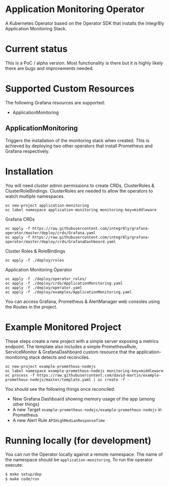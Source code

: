 # Application Monitoring Operator

A Kubernetes Operator based on the Operator SDK that installs the Integr8ly Application Monitoring Stack.

# Current status

This is a PoC / alpha version. Most functionality is there but it is highly likely there are bugs and improvements needed.

# Supported Custom Resources

The following Grafana resources are supported:

* ApplicationMonitoring

## ApplicationMonitoring

Triggers the installation of the monitoring stack when created. This is achieved by deploying two other operators that install Prometheus and Grafana respectively.

# Installation

You will need cluster admin permissions to create CRDs, ClusterRoles & ClusterRoleBindings.
ClusterRoles are needed to allow the operators to watch multiple namespaces.

```
oc new-project application-monitoring
oc label namespace application-monitoring monitoring-key=middleware
```

Grafana CRDs

```
oc apply -f https://raw.githubusercontent.com/integr8ly/grafana-operator/master/deploy/crds/Grafana.yaml
oc apply -f https://raw.githubusercontent.com/integr8ly/grafana-operator/master/deploy/crds/GrafanaDashboard.yaml
```

Cluster Roles & RoleBindings

```
oc apply -f ./deploy/roles
```

Application Monitoring Operator

```
oc apply -f ./deploy/operator_roles/
oc apply -f ./deploy/crds/ApplicationMonitoring.yaml
oc apply -f ./deploy/operator.yaml
oc apply -f ./deploy/examples/ApplicationMonitoring.yaml
```

You can access Grafana, Prometheus & AlertManager web consoles using the Routes in the project.

# Example Monitored Project

These steps create a new project with a simple server exposing a metrics endpoint.
The template also includes a simple PrometheusRule, ServiceMonitor & GrafanaDashboard custom resource that the application-monitoring stack detects and reconciles.

```
oc new-project example-prometheus-nodejs
oc label namespace example-prometheus-nodejs monitoring-key=middleware
oc process -f https://raw.githubusercontent.com/david-martin/example-prometheus-nodejs/master/template.yaml | oc create -f -
```

You should see the following things once reconciled:

* New Grafana Dashboard showing memory usage of the app (among other things)
* A new Target `example-prometheus-nodejs/example-prometheus-nodejs` in Prometheus
* A new Alert Rule `APIHighMedianResponseTime`

# Running locally (for development)

You can run the Operator locally against a remote namespace. The name of the namespace should be `application-monitoring`. To run the operator execute:

```sh
$ make setup/dep
$ make code/run
```
